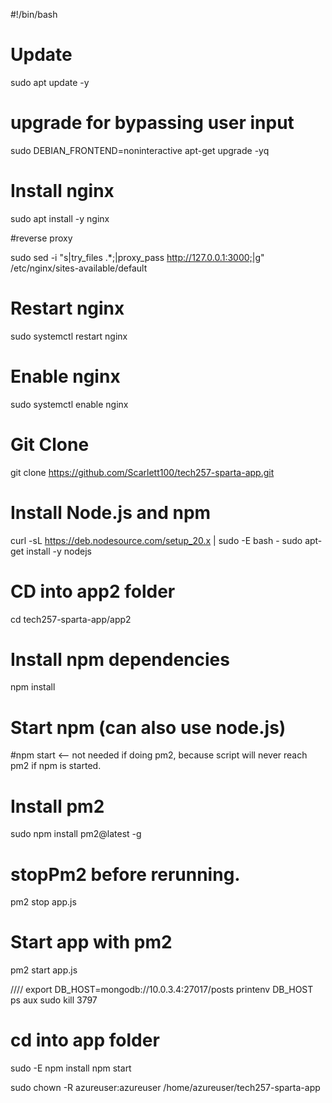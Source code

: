 


#!/bin/bash

# Update
sudo apt update -y

#  upgrade for bypassing user input
sudo DEBIAN_FRONTEND=noninteractive apt-get upgrade -yq

# Install nginx
sudo apt install -y nginx

#reverse proxy 

sudo sed -i "s|try_files .*;|proxy_pass http://127.0.0.1:3000;|g" /etc/nginx/sites-available/default

# Restart nginx
sudo systemctl restart nginx

# Enable nginx
sudo systemctl enable nginx

# Git Clone
git clone https://github.com/Scarlett100/tech257-sparta-app.git

# Install Node.js and npm
curl -sL https://deb.nodesource.com/setup_20.x | sudo -E bash -
sudo apt-get install -y nodejs

# CD into app2 folder
cd tech257-sparta-app/app2

# Install npm dependencies
npm install

# Start npm (can also use node.js)
#npm start <-- not needed if doing pm2, because script will never reach pm2 if npm is started.

# Install pm2
sudo npm install pm2@latest -g

# stopPm2 before rerunning.
pm2 stop app.js

# Start app with pm2
pm2 start app.js




////
export DB_HOST=mongodb://10.0.3.4:27017/posts
printenv DB_HOST
ps aux
sudo kill 3797
# cd into app folder
sudo -E npm install
npm start

sudo chown -R azureuser:azureuser /home/azureuser/tech257-sparta-app

